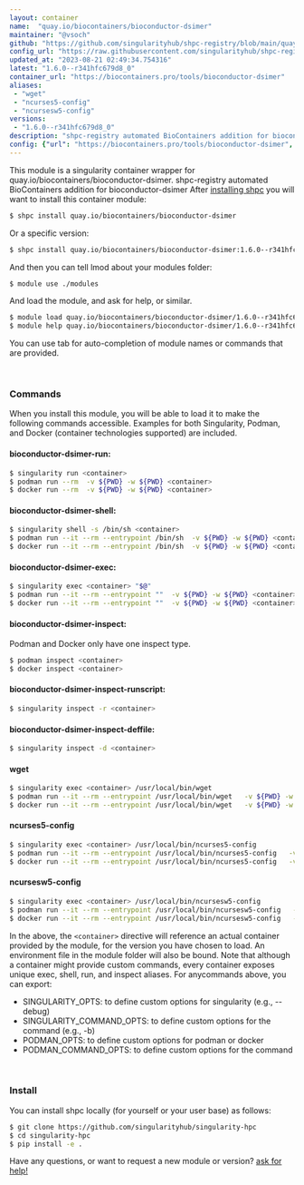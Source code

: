 ```yaml
---
layout: container
name:  "quay.io/biocontainers/bioconductor-dsimer"
maintainer: "@vsoch"
github: "https://github.com/singularityhub/shpc-registry/blob/main/quay.io/biocontainers/bioconductor-dsimer/container.yaml"
config_url: "https://raw.githubusercontent.com/singularityhub/shpc-registry/main/quay.io/biocontainers/bioconductor-dsimer/container.yaml"
updated_at: "2023-08-21 02:49:34.754316"
latest: "1.6.0--r341hfc679d8_0"
container_url: "https://biocontainers.pro/tools/bioconductor-dsimer"
aliases:
 - "wget"
 - "ncurses5-config"
 - "ncursesw5-config"
versions:
 - "1.6.0--r341hfc679d8_0"
description: "shpc-registry automated BioContainers addition for bioconductor-dsimer"
config: {"url": "https://biocontainers.pro/tools/bioconductor-dsimer", "maintainer": "@vsoch", "description": "shpc-registry automated BioContainers addition for bioconductor-dsimer", "latest": {"1.6.0--r341hfc679d8_0": "sha256:1eff67cd40149138651a63e519148108bd41233d899cb925030f4ba51e93cca7"}, "tags": {"1.6.0--r341hfc679d8_0": "sha256:1eff67cd40149138651a63e519148108bd41233d899cb925030f4ba51e93cca7"}, "docker": "quay.io/biocontainers/bioconductor-dsimer", "aliases": {"wget": "/usr/local/bin/wget", "ncurses5-config": "/usr/local/bin/ncurses5-config", "ncursesw5-config": "/usr/local/bin/ncursesw5-config"}}
---
```


This module is a singularity container wrapper for quay.io/biocontainers/bioconductor-dsimer.
shpc-registry automated BioContainers addition for bioconductor-dsimer
After [installing shpc](#install) you will want to install this container module:


```bash
$ shpc install quay.io/biocontainers/bioconductor-dsimer
```

Or a specific version:

```bash
$ shpc install quay.io/biocontainers/bioconductor-dsimer:1.6.0--r341hfc679d8_0
```

And then you can tell lmod about your modules folder:

```bash
$ module use ./modules
```

And load the module, and ask for help, or similar.

```bash
$ module load quay.io/biocontainers/bioconductor-dsimer/1.6.0--r341hfc679d8_0
$ module help quay.io/biocontainers/bioconductor-dsimer/1.6.0--r341hfc679d8_0
```

You can use tab for auto-completion of module names or commands that are provided.

<br>

### Commands

When you install this module, you will be able to load it to make the following commands accessible.
Examples for both Singularity, Podman, and Docker (container technologies supported) are included.

#### bioconductor-dsimer-run:

```bash
$ singularity run <container>
$ podman run --rm  -v ${PWD} -w ${PWD} <container>
$ docker run --rm  -v ${PWD} -w ${PWD} <container>
```

#### bioconductor-dsimer-shell:

```bash
$ singularity shell -s /bin/sh <container>
$ podman run --it --rm --entrypoint /bin/sh  -v ${PWD} -w ${PWD} <container>
$ docker run --it --rm --entrypoint /bin/sh  -v ${PWD} -w ${PWD} <container>
```

#### bioconductor-dsimer-exec:

```bash
$ singularity exec <container> "$@"
$ podman run --it --rm --entrypoint ""  -v ${PWD} -w ${PWD} <container> "$@"
$ docker run --it --rm --entrypoint ""  -v ${PWD} -w ${PWD} <container> "$@"
```

#### bioconductor-dsimer-inspect:

Podman and Docker only have one inspect type.

```bash
$ podman inspect <container>
$ docker inspect <container>
```

#### bioconductor-dsimer-inspect-runscript:

```bash
$ singularity inspect -r <container>
```

#### bioconductor-dsimer-inspect-deffile:

```bash
$ singularity inspect -d <container>
```


#### wget

```bash
$ singularity exec <container> /usr/local/bin/wget
$ podman run --it --rm --entrypoint /usr/local/bin/wget   -v ${PWD} -w ${PWD} <container> -c " $@"
$ docker run --it --rm --entrypoint /usr/local/bin/wget   -v ${PWD} -w ${PWD} <container> -c " $@"
```


#### ncurses5-config

```bash
$ singularity exec <container> /usr/local/bin/ncurses5-config
$ podman run --it --rm --entrypoint /usr/local/bin/ncurses5-config   -v ${PWD} -w ${PWD} <container> -c " $@"
$ docker run --it --rm --entrypoint /usr/local/bin/ncurses5-config   -v ${PWD} -w ${PWD} <container> -c " $@"
```


#### ncursesw5-config

```bash
$ singularity exec <container> /usr/local/bin/ncursesw5-config
$ podman run --it --rm --entrypoint /usr/local/bin/ncursesw5-config   -v ${PWD} -w ${PWD} <container> -c " $@"
$ docker run --it --rm --entrypoint /usr/local/bin/ncursesw5-config   -v ${PWD} -w ${PWD} <container> -c " $@"
```



In the above, the `<container>` directive will reference an actual container provided
by the module, for the version you have chosen to load. An environment file in the
module folder will also be bound. Note that although a container
might provide custom commands, every container exposes unique exec, shell, run, and
inspect aliases. For anycommands above, you can export:

 - SINGULARITY_OPTS: to define custom options for singularity (e.g., --debug)
 - SINGULARITY_COMMAND_OPTS: to define custom options for the command (e.g., -b)
 - PODMAN_OPTS: to define custom options for podman or docker
 - PODMAN_COMMAND_OPTS: to define custom options for the command

<br>

### Install

You can install shpc locally (for yourself or your user base) as follows:

```bash
$ git clone https://github.com/singularityhub/singularity-hpc
$ cd singularity-hpc
$ pip install -e .
```

Have any questions, or want to request a new module or version? [ask for help!](https://github.com/singularityhub/singularity-hpc/issues)